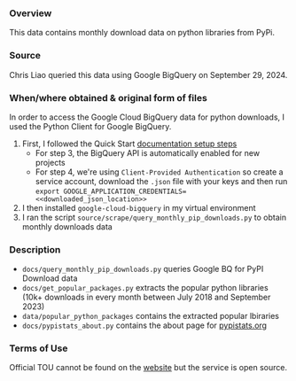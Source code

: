 ### Overview
This data contains monthly download data on python libraries from PyPi. 

### Source
Chris Liao queried this data using Google BigQuery on September 29, 2024. 

### When/where obtained & original form of files
In order to access the Google Cloud BigQuery data for python downloads, I used the Python Client for Google BigQuery. 
1. First, I followed the Quick Start [documentation setup steps](https://cloud.google.com/python/docs/reference/bigquery/latest)
   - For step 3, the BigQuery API is automatically enabled for new projects
   - For step 4, we're using `Client-Provided Authentication` so create a service account, download the `.json` file with your keys and then run `export GOOGLE_APPLICATION_CREDENTIALS=<<downloaded_json_location>>`
2. I then installed `google-cloud-bigquery` in my virtual environment
3. I ran the script `source/scrape/query_monthly_pip_downloads.py` to obtain monthly downloads data 

### Description
- `docs/query_monthly_pip_downloads.py` queries Google BQ for PyPI Download data
- `docs/get_popular_packages.py` extracts the popular python libraries (10k+ downloads in every month between July 2018 and September 2023)
- `data/popular_python_packages` contains the extracted popular lbiraries
- `docs/pypistats_about.py` contains the about page for [pypistats.org](pypistats.org)

### Terms of Use
Official TOU cannot be found on the [website](pypistats.org) but the service is open source. 
